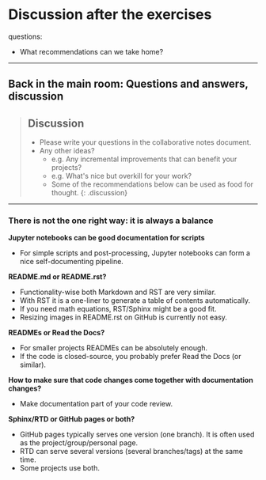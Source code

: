 # Discussion after the exercises

questions:
  - What recommendations can we take home?
---

## Back in the main room: Questions and answers, discussion

> ## Discussion
>
> - Please write your questions in the collaborative notes document.
> - Any other ideas?
>     - e.g. Any incremental improvements that can benefit your projects?
>     - e.g. What's nice but overkill for your work?
>     - Some of the recommendations below can be used as food for thought.
{: .discussion}

---

### There is not the one right way: it is always a balance


**Jupyter notebooks can be good documentation for scripts**

- For simple scripts and post-processing, Jupyter notebooks can form a nice
  self-documenting pipeline.


**README.md or README.rst?**

- Functionality-wise both Markdown and RST are very similar.
- With RST it is a one-liner to generate a table of contents automatically.
- If you need math equations, RST/Sphinx might be a good fit.
- Resizing images in README.rst on GitHub is currently not easy.


**READMEs or Read the Docs?**

- For smaller projects READMEs can be absolutely enough.
- If the code is closed-source, you probably prefer Read the Docs (or similar).


**How to make sure that code changes come together with documentation changes?**

- Make documentation part of your code review.


**Sphinx/RTD or GitHub pages or both?**

- GitHub pages typically serves one version (one branch). It is often used as the project/group/personal page.
- RTD can serve several versions (several branches/tags) at the same time.
- Some projects use both.
